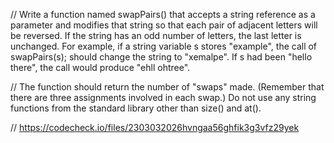 // Write a function named swapPairs() that accepts a string reference as a parameter and modifies that string so that each pair of adjacent letters will be reversed. If the string has an odd number of letters, the last letter is unchanged. For example, if a string variable s stores "example", the call of swapPairs(s); should change the string to "xemalpe". If s had been "hello there", the call would produce "ehll ohtree".

// The function should return the number of "swaps" made. (Remember that there are three assignments involved in each swap.) Do not use any string functions from the standard library other than size() and at().

// https://codecheck.io/files/2303032026hvngaa56ghfik3g3vfz29yek